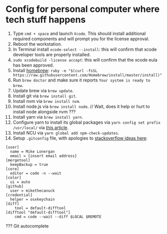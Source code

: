 # Config for personal computer where tech stuff happens

1. Type `cmd + space` and launch `Xcode`. This should install additional required components and will prompt you for the license approval.
2. Reboot the workstation.
3. In Terminal install `xcode-select --install`: this will confirm that xcode developer tools are properly installed.
4. `sudo xcodebuild -license accept`: this will confirm that the xcode eula has been approved.
5. Install [homebrew](http://brew.sh/):
`ruby -e "$(curl -fsSL https://raw.githubusercontent.com/Homebrew/install/master/install)"`
6. Run `brew doctor` and make sure it reports `Your system is ready to brew`.
7. Update brew via `brew update`.
8. Install git via `brew install git`.
9. Install nvm via `brew install nvm`.
10. Install node.js via `brew install node`. // Wait, does it help or hurt to install node alongside nvm ???
11. Install yarn via `brew install yarn`.
12. Configure yarn to install its global packages via `yarn config set prefix /usr/local/` via [this article](http://www.gavinorland.com/web/installing-global-npm-packages-with-yarn/).
13. Install NCU via `yarn global add npm-check-updates`.
14. Setup `.gitconfig` file, with apologies to [stackoverflow ideas here](https://stackoverflow.com/questions/30024353/how-to-use-visual-studio-code-as-default-editor-for-git#36644561):
```
[user]
  name = Mike Lonergan
  email = {insert email address}
[mergetool]
  keepBackup = true
[core]
  editor = code -n --wait
[color]
  ui = auto
[github]
  user = mikethecanuck
[credential]
  helper = osxkeychain
[diff]
    tool = default-difftool
[difftool "default-difftool"]
    cmd = code --wait --diff $LOCAL $REMOTE
```


??? Git autocomplete